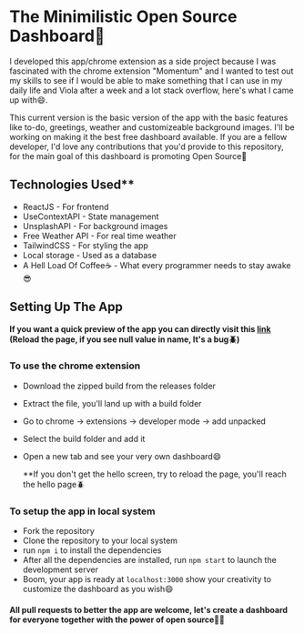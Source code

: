 # The Minimilistic Open Source Dashboard💜

I developed this app/chrome extension as a side project because I was fascinated with the chrome extension "Momentum" and I wanted to test out my skills to see if I would be able to make something that I can use in my daily life and Viola after a week and a lot stack overflow, here's what I came up with😄.

This current version is the basic version of the app with the basic features like to-do, greetings, weather and customizeable background images. I'll be working on making it the best free dashboard available. If you are a fellow developer, I'd love any contributions that you'd provide to this repository, for the main goal of this dashboard is promoting Open Source🥳

## Technologies Used**

* ReactJS - For frontend
* UseContextAPI - State management
* UnsplashAPI - For background images
* Free Weather API - For real time weather
* TailwindCSS - For styling the app
* Local storage - Used as a database
* A Hell Load Of Coffee☕ - What every programmer needs to stay awake😎

## Setting Up The App

**If you want a quick preview of the app you can directly visit this [link](https://open-dashboard.vercel.app/) (Reload the page, if you see null value in name, It's a bug🪲)**

### To use the chrome extension

* Download the zipped build from the releases folder
* Extract the file, you'll land up with a build folder
* Go to chrome -> extensions -> developer mode -> add unpacked
* Select the build folder and add it
* Open a new tab and see your very own dashboard😄

  **If you don't get the hello screen, try to reload the page, you'll reach the hello page🪲

### To setup the app in local system

* Fork the repository
* Clone the repository to your local system
* run `npm i` to install the dependencies
* After all the dependencies are installed, run `npm start` to launch the development server
* Boom, your app is ready at `localhost:3000` show your creativity to customize the dashboard as you wish😄

#### All pull requests to better the app are welcome, let's create a dashboard for everyone together with the power of open source🤟🏻

